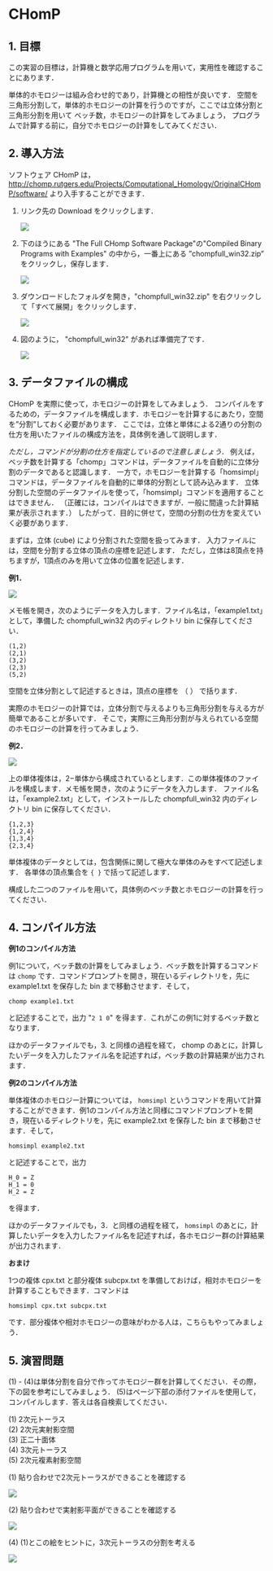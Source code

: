 # CHomP

## 1. 目標

この実習の目標は，計算機と数学応用プログラムを用いて，実用性を確認することにあります．

単体的ホモロジーは組み合わせ的であり，計算機との相性が良いです．
空間を三角形分割して，単体的ホモロジーの計算を行うのですが，ここでは立体分割と三角形分割を用いて
ベッチ数，ホモロジーの計算をしてみましょう，
プログラムで計算する前に，自分でホモロジーの計算をしてみてください．

## 2. 導入方法

ソフトウェア CHomP は，http://chomp.rutgers.edu/Projects/Computational_Homology/OriginalCHomP/software/ より入手することができます．

1. リンク先の Download をクリックします．

   ![](install1.jpg)

2. 下のほうにある "The Full CHomp Software Package"の"Compiled Binary Programs with Examples" の中から，一番上にある ”chompfull_win32.zip” をクリックし，保存します．

   ![](install2.jpg)

3. ダウンロードしたフォルダを開き，"chompfull_win32.zip" を右クリックして「すべて展開」をクリックします．

   ![](install3.jpg)

4. 図のように， "chompfull_win32" があれば準備完了です．

   ![](install4.jpg)

## 3. データファイルの構成

CHomP を実際に使って，ホモロジーの計算をしてみましょう．
コンパイルをするための，データファイルを構成します．ホモロジーを計算するにあたり，空間を”分割”しておく必要があります．
ここでは，立体と単体による2通りの分割の仕方を用いたファイルの構成方法を，具体例を通して説明します．

_ただし，コマンドが分割の仕方を指定しているので注意しましょう．_
例えば，ベッチ数を計算する「chomp」コマンドは，データファイルを自動的に立体分割のデータであると認識します．
一方で，ホモロジーを計算する「homsimpl」コマンドは，データファイルを自動的に単体的分割として読み込みます．
立体分割した空間のデータファイルを使って，「homsimpl」コマンドを適用することはできません．
（正確には，コンパイルはできますが．一般に間違った計算結果が表示されます．）
したがって．目的に併せて，空間の分割の仕方を変えていく必要があります．

まずは，立体 (cube) により分割された空間を扱ってみます．
入力ファイルには，空間を分割する立体の頂点の座標を記述します．
ただし，立体は8頂点を持ちますが，1頂点のみを用いて立体の位置を記述します．

**例1．**

![](example1.jpg)

メモ帳を開き，次のようにデータを入力します．ファイル名は，「example1.txt」として，準備した chompfull_win32 内のディレクトリ bin に保存してください．

```
(1,2)
(2,1)
(3,2)
(2,3)
(5,2)
```

空間を立体分割として記述するときは，頂点の座標を （ ） で括ります．

実際のホモロジーの計算では，立体分割で与えるよりも三角形分割を与える方が簡単であることが多いです．
そこで，実際に三角形分割が与えられている空間のホモロジーの計算を行ってみましょう．

**例2．**

![](example2.jpg)

上の単体複体は，2−単体から構成されているとします．この単体複体のファイルを構成します．メモ帳を開き，次のようにデータを入力します．
ファイル名は，「example2.txt」として，インストールした chompfull_win32 内のディレクトリ bin に保存してください．

```
{1,2,3}
{1,2,4}
{1,3,4}
{2,3,4}
```

単体複体のデータとしては，包含関係に関して極大な単体のみをすべて記述します．
各単体の頂点集合を `{ }` で括って記述します．

構成した二つのファイルを用いて，具体例のベッチ数とホモロジーの計算を行ってください．

## 4. コンパイル方法

**例1のコンパイル方法**

例1について，ベッチ数の計算をしてみましょう．ベッチ数を計算するコマンドは `chomp` です．コマンドプロンプトを開き，現在いるディレクトリを，先に example1.txt を保存した bin まで移動させます．そして，

```
chomp example1.txt
```

と記述することで，出力 "`2 1 0`" を得ます．これがこの例1に対するベッチ数となります．

ほかのデータファイルでも，3. と同様の過程を経て， chomp のあとに，計算したいデータを入力したファイル名を記述すれば，ベッチ数の計算結果が出力されます．

**例2のコンパイル方法**

単体複体のホモロジー計算については， `homsimpl` というコマンドを用いて計算することができます．例1のコンパイル方法と同様にコマンドプロンプトを開き，現在いるディレクトリを，先に example2.txt を保存した bin まで移動させます．そして，

```
homsimpl example2.txt
```

と記述することで，出力

```
H_0 = Z
H_1 = 0
H_2 = Z
```

を得ます．

ほかのデータファイルでも，3．と同様の過程を経て， `homsimpl` のあとに，計算したいデータを入力したファイル名を記述すれば，各ホモロジー群の計算結果が出力されます．

**おまけ**

1つの複体 cpx.txt と部分複体 subcpx.txt を準備しておけば，相対ホモロジーを計算することもできます．コマンドは

```
homsimpl cpx.txt subcpx.txt
```

です．部分複体や相対ホモロジーの意味がわかる人は，こちらもやってみましょう．


## 5. 演習問題

(1) - (4)は単体分割を自分で作ってホモロジー群を計算してください．その際，下の図を参考にしてみましょう．
(5)はページ下部の添付ファイルを使用して，コンパイルします．答えは各自検索してください．

(1) 2次元トーラス  
(2) 2次元実射影空間  
(3) 正二十面体  
(4) 3次元トーラス  
(5) 2次元複素射影空間


(1) 貼り合わせで2次元トーラスができることを確認する

![](torus.jpg)

(2) 貼り合わせで実射影平面ができることを確認する

![](proj.sp.jpg)

(4) (1)とこの絵をヒントに，3次元トーラスの分割を考える

![](prism.png)
